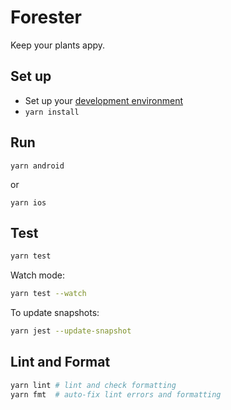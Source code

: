 # Forester

Keep your plants appy.

## Set up

- Set up your [development environment](https://reactnative.dev/docs/environment-setup)
- `yarn install`

## Run

`yarn android`

or

`yarn ios`

## Test

```sh
yarn test
```

Watch mode:

```sh
yarn test --watch
```

To update snapshots:

```sh
yarn jest --update-snapshot
```

## Lint and Format

```sh
yarn lint # lint and check formatting
yarn fmt  # auto-fix lint errors and formatting
```
